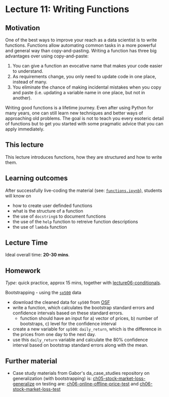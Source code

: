 # Lecture 11: Writing Functions

## Motivation

One of the best ways to improve your reach as a data scientist is to write functions. Functions allow automating common tasks in a more powerful and general way than copy-and-pasting. Writing a function has three big advantages over using copy-and-paste:

1. You can give a function an evocative name that makes your code easier to understand.
2. As requirements change, you only need to update code in one place, instead of many.
3. You eliminate the chance of making incidental mistakes when you copy and paste (i.e. updating a variable name in one place, but not in another).

Writing good functions is a lifetime journey. Even after using Python for many years, one can still learn new techniques and better ways of approaching old problems. The goal is not to teach you every esoteric detail of functions but to get you started with some pragmatic advice that you can apply immediately.

## This lecture

This lecture introduces functions, how they are structured and how to write them.


## Learning outcomes
After successfully live-coding the material (see: [`functions.ipynb`](https://github.com/gabors-data-analysis/da-coding-python/blob/main/lecture08-functions/functions.ipynb)), students will know on

- how to create user definded functions
- what is the structure of a function
- the use of `docstring`s to document functions
- the use of the `help` function to retreive function descriptions
- the use of `lambda` function

## Lecture Time

Ideal overall time: **20-30 mins**.


## Homework

*Type*: quick practice, approx 15 mins, together with [lecture06-conditionals](https://github.com/gabors-data-analysis/da-coding-python/edit/main/lecture06-conditionals).

Bootstrapping - using the [`sp500`](https://gabors-data-analysis.com/datasets/#sp500) data

  - download the cleaned data for `sp500` from [OSF](https://osf.io/h64z2/)
  - write a function, which calculates the bootstrap standard errors and confidence intervals based on these standard errors.
    - function should have an input for a) vector of prices, b) number of bootstraps, c) level for the confidence interval
  - create a new variable for `sp500`: `daily_return`, which is the difference in the prices from one day to the next day.
  - use this `daily_return` variable and calculate the 80% confidence interval based on bootstrap standard errors along with the mean.


## Further material

  - Case study materials from Gabor's da_case_studies repository on generalization (with bootstrapping) is: [ch05-stock-market-loss-generalize](https://github.com/gabors-data-analysis/da_case_studies/tree/master/ch05-stock-market-loss-generalize) on testing are: [ch06-online-offline-price-test](https://github.com/gabors-data-analysis/da_case_studies/tree/master/ch06-online-offline-price-test) and [ch06-stock-market-loss-test](https://github.com/gabors-data-analysis/da_case_studies/tree/master/ch06-stock-market-loss-test)
